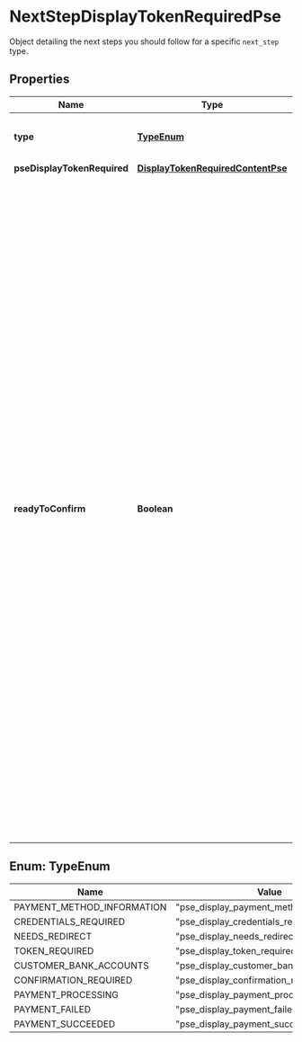 

# NextStepDisplayTokenRequiredPse

Object detailing the next steps you should follow for a specific `next_step` type.

## Properties

| Name | Type | Description | Notes |
|------------ | ------------- | ------------- | -------------|
|**type** | [**TypeEnum**](#TypeEnum) | The type of &#x60;next_step&#x60; you need to follow.  |  [optional] |
|**pseDisplayTokenRequired** | [**DisplayTokenRequiredContentPse**](DisplayTokenRequiredContentPse.md) |  |  [optional] |
|**readyToConfirm** | **Boolean** | Boolean that indicates whether the payment intent is ready to be confirmed. This value will return:     - &#x60;false&#x60; when a customer wants to pay for the very first time. This is so because you still need to input information about your customer in the following steps to process a payment successfully.    - &#x60;true&#x60; when a customer wants to pay and this is not their first time. This is so because the payment intent has all the information needed about the customer to process a payment.    **Note:** When the value is &#x60;true&#x60;, you&#39;ll need to confirm the payment intent. You can do this by making a PATCH request sending through the parameter &#x60;confirm: true&#x60;. |  [optional] |



## Enum: TypeEnum

| Name | Value |
|---- | -----|
| PAYMENT_METHOD_INFORMATION | &quot;pse_display_payment_method_information&quot; |
| CREDENTIALS_REQUIRED | &quot;pse_display_credentials_required&quot; |
| NEEDS_REDIRECT | &quot;pse_display_needs_redirect&quot; |
| TOKEN_REQUIRED | &quot;pse_display_token_required&quot; |
| CUSTOMER_BANK_ACCOUNTS | &quot;pse_display_customer_bank_accounts&quot; |
| CONFIRMATION_REQUIRED | &quot;pse_display_confirmation_required&quot; |
| PAYMENT_PROCESSING | &quot;pse_display_payment_processing&quot; |
| PAYMENT_FAILED | &quot;pse_display_payment_failed&quot; |
| PAYMENT_SUCCEEDED | &quot;pse_display_payment_succeeded&quot; |



